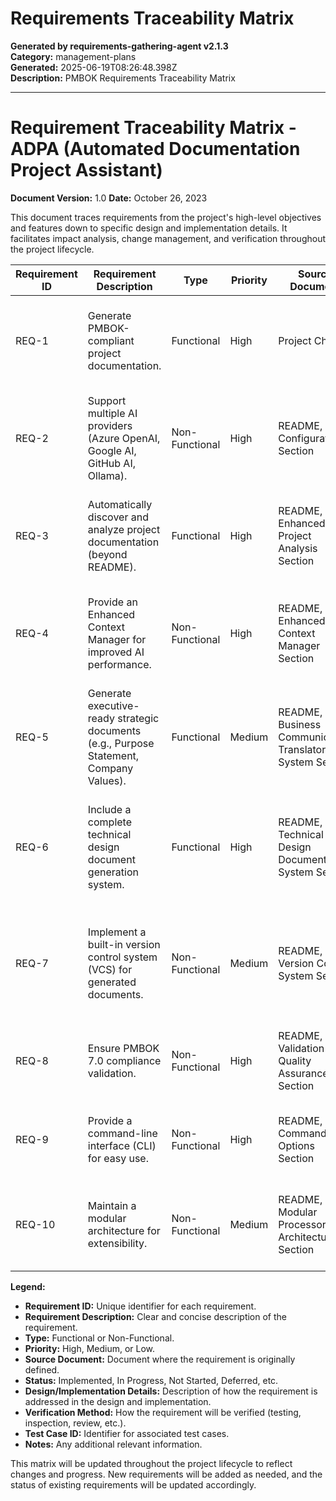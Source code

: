 # Requirements Traceability Matrix

**Generated by requirements-gathering-agent v2.1.3**  
**Category:** management-plans  
**Generated:** 2025-06-19T08:26:48.398Z  
**Description:** PMBOK Requirements Traceability Matrix

---

# Requirement Traceability Matrix - ADPA (Automated Documentation Project Assistant)

**Document Version:** 1.0
**Date:** October 26, 2023

This document traces requirements from the project's high-level objectives and features down to specific design and implementation details.  It facilitates impact analysis, change management, and verification throughout the project lifecycle.


| Requirement ID | Requirement Description | Type | Priority | Source Document | Status | Design/Implementation Details | Verification Method | Test Case ID | Notes |
|---|---|---|---|---|---|---|---|---|---|
| REQ-1 | Generate PMBOK-compliant project documentation. | Functional | High | Project Charter | Implemented | Uses PMBOK 7.0 templates and validation rules.  Leverages AI to populate templates based on project context. | Automated testing, manual review against PMBOK standards. | TEST-PMBOK-1 | Includes 29 document types. |
| REQ-2 | Support multiple AI providers (Azure OpenAI, Google AI, GitHub AI, Ollama). | Non-Functional | High | README, Configuration Section | Implemented | Modular architecture allows for easy integration with different AI providers via configuration.  Fallback mechanisms handle provider failures. | Unit tests for each provider integration, integration tests covering provider switching. | TEST-PROVIDER-1, TEST-PROVIDER-2, TEST-PROVIDER-3, TEST-PROVIDER-4 | Fallback mechanisms ensure functionality even if a primary provider is unavailable. |
| REQ-3 |  Automatically discover and analyze project documentation (beyond README). | Functional | High | README, Enhanced Project Analysis Section | Implemented | Uses intelligent file discovery algorithms (recursive search, relevance scoring, categorization). | Automated testing with various sample project structures. | TEST-ANALYSIS-1 | Analyzes markdown files for relevance based on PMBOK terminology, location, and naming patterns. |
| REQ-4 |  Provide an Enhanced Context Manager for improved AI performance. | Non-Functional | High | README, Enhanced Context Manager Section | Implemented | Three-phase context strategy adapts to different AI model capabilities (core, ultra-large, supplementary). | Performance testing with different AI models and context sizes.  Context utilization reports. | TEST-CONTEXT-1, TEST-CONTEXT-2 | Achieves 25-75x improvement in context utilization. |
| REQ-5 |  Generate executive-ready strategic documents (e.g., Purpose Statement, Company Values). | Functional | Medium | README, Business Communication Translator System Section | Implemented | Uses AI to generate authentic and context-aware strategic statements. | Manual review for professional quality and alignment with project goals. | TEST-STRATEGIC-1 | Output should be indistinguishable from human-written documents. |
| REQ-6 |  Include a complete technical design document generation system. | Functional | High | README, Technical Design Document System Section | Implemented | 10 specialized processors generate different technical design documents (architecture, system design, database schema, etc.). | Automated testing of each processor, manual review for completeness and accuracy. | TEST-TECH-DESIGN-1...TEST-TECH-DESIGN-10 | Each processor uses document-specific AI prompts. |
| REQ-7 |  Implement a built-in version control system (VCS) for generated documents. | Non-Functional | Medium | README, Version Control System Section | Implemented | Uses a local Git repository to track changes in the `generated-documents` folder.  CLI commands for managing VCS. | Automated testing of VCS commands, manual verification of commit history and diffs. | TEST-VCS-1 | Auto-commits after each document generation. |
| REQ-8 |  Ensure PMBOK 7.0 compliance validation. | Non-Functional | High | README, Validation & Quality Assurance Section | Implemented | Automated checks for required elements, terminology, and consistency across documents.  Generates compliance reports. | Automated testing, manual review of validation reports. | TEST-PMBOK-VALIDATION-1 | Reports include quality scores and recommendations for improvement. |
| REQ-9 |  Provide a command-line interface (CLI) for easy use. | Non-Functional | High | README, Command Line Options Section | Implemented |  Comprehensive CLI with options for generating specific documents, validating, controlling context, and managing VCS. | Manual testing of all CLI commands. | TEST-CLI-1 | Supports batch processing and configuration management. |
| REQ-10 |  Maintain a modular architecture for extensibility. | Non-Functional | Medium | README, Modular Processor Architecture Section | Implemented | Uses a processor factory to manage document generation, allowing for easy addition of new document types. | Unit tests for modular components, integration tests for adding new processors. | TEST-MODULARITY-1 |  New document types can be added without modifying core code. |


**Legend:**

* **Requirement ID:** Unique identifier for each requirement.
* **Requirement Description:** Clear and concise description of the requirement.
* **Type:** Functional or Non-Functional.
* **Priority:** High, Medium, or Low.
* **Source Document:** Document where the requirement is originally defined.
* **Status:** Implemented, In Progress, Not Started, Deferred, etc.
* **Design/Implementation Details:** Description of how the requirement is addressed in the design and implementation.
* **Verification Method:** How the requirement will be verified (testing, inspection, review, etc.).
* **Test Case ID:**  Identifier for associated test cases.
* **Notes:** Any additional relevant information.


This matrix will be updated throughout the project lifecycle to reflect changes and progress.  New requirements will be added as needed, and the status of existing requirements will be updated accordingly.
